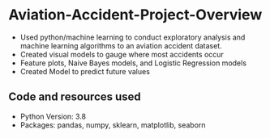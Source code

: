 # Aviation-Accident-Project-Overview
* Used python/machine learning to conduct exploratory analysis and machine learning algorithms to an aviation accident dataset.
* Created visual models to gauge where most accidents occur
* Feature plots, Naive Bayes models, and Logistic Regression models 
* Created Model to predict future values

## Code and resources used
* Python Version: 3.8
* Packages: pandas, numpy, sklearn, matplotlib, seaborn 
